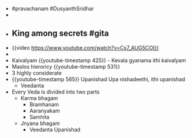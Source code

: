 - #pravachanam #DusyanthSridhar
-
- ## King among secrets #gita
- {{video https://www.youtube.com/watch?v=Cs7_AUG5COI}}
-
- Kaivalyam {{youtube-timestamp 425}} - Kevala gyanama ithi kaivalyam
- Maslos hieroricy {{youtube-timestamp 531}}
- 3 highly considerate
- {{youtube-timestamp 565}} Upanishad Upa nishadeethi, ithi upanishad
	- Veedanta
- Every Veda is divided into two parts
	- Karma bhagam
		- Bramhanam
		- Aaranyakam
		- Samhita
	- Jnyana bhagam
		- Veedanta Upanishad